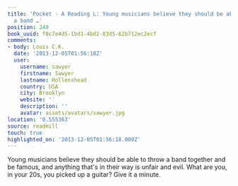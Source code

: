 ```yaml
---
title: 'Pocket - A Reading L: Young musicians believe they should be able to throw
  a band …'
position: 249
book_uuid: f8c7e4d5-1bd1-4bd2-83d5-62b712ec2ecf
comments:
- body: Louis C.K.
  date: '2013-12-05T01:56:18Z'
  user:
    username: sawyer
    firstname: Sawyer
    lastname: Hollenshead
    country: USA
    city: Brooklyn
    website: ''
    description: ''
    avatar: assets/avatars/sawyer.jpg
location: '0.555363'
source: readmill
touch: true
highlighted_on: '2013-12-05T01:56:18.000Z'
---
```


Young musicians believe they should be able to throw a band together and be famous, and anything that's in their way is unfair and evil. What are you, in your 20s, you picked up a guitar? Give it a minute.